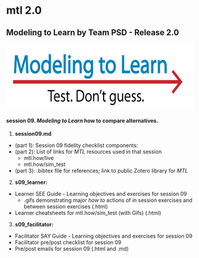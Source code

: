 # mtl 2.0
## Modeling to Learn by Team PSD - Release 2.0

<img src = "https://github.com/lzim/teampsd/blob/master/resources/logos/mtl_testdontguess_sm.png"
     height = "175" width = "650">  
     
#### session 09. *Modeling to Learn* how to **compare alternatives**.

1.  **session09.md** 
  + (part 1): Session 09 fidelity checklist components:
  + (part 2): List of links for *MTL* resources used in that session 
    + mtl.how/live
    + mtl.how/sim_test
  + (part 3): .bibtex file for references; link to public Zotero library for *MTL* 
2.  **s09_learner:** 
  + Learner SEE Guide - Learning objectives and exercises for session 09 
    + .gifs demonstrating major *how to* actions of in session exercises and between session exercises (.html)
  + Learner cheatsheets for mtl.how/sim_test (with Gifs) (.html)
3.  **s09_facilitator:**  
  + Facilitator SAY Guide - Learning objectives and exercises for session 09
  + Facilitator pre/post checklist for session 09
  + Pre/post emails for session 09 (.html and .md)
